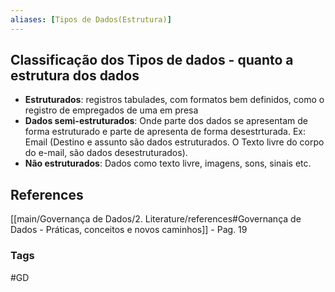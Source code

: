 ```yaml
---
aliases: [Tipos de Dados(Estrutura)]
---
```


## Classificação dos Tipos de dados - quanto a estrutura dos dados

 - **Estruturados**: registros tabulades, com formatos bem definidos, como o registro de empregados de uma em presa
- **Dados semi-estruturados**: Onde parte dos dados se apresentam de forma estruturado e parte de apresenta de forma desestrturada. Ex: Email (Destino e assunto são dados estruturados. O Texto livre do corpo do e-mail, são dados desestruturados).
- **Não estruturados**: Dados como texto livre, imagens, sons, sinais etc.


## References
[[main/Governança de Dados/2. Literature/references#Governança de Dados - Práticas, conceitos e novos caminhos]] - Pag. 19

### Tags
#GD 
